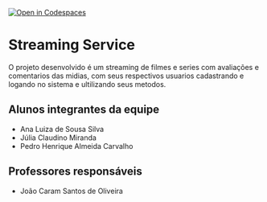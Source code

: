 [![Open in Codespaces](https://classroom.github.com/assets/launch-codespace-f4981d0f882b2a3f0472912d15f9806d57e124e0fc890972558857b51b24a6f9.svg)](https://classroom.github.com/open-in-codespaces?assignment_repo_id=10663063)
# Streaming Service
O projeto desenvolvido é um streaming de filmes e series com avaliações e comentarios das midias, com seus respectivos usuarios cadastrando e logando no sistema e ultilizando seus metodos.
## Alunos integrantes da equipe

* Ana Luiza de Sousa Silva
* Júlia Claudino Miranda
* Pedro Henrique Almeida Carvalho

## Professores responsáveis

* João Caram Santos de Oliveira

